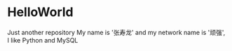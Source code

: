 # HelloWorld
Just another repository
My name is '张寿龙' and my network name is '顽强',
I like Python and MySQL
